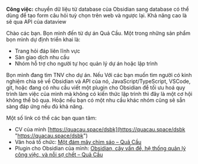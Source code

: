 

**Công việc:** chuyển dữ liệu từ database của Obsidian sang database có thể dùng để tạo form câu hỏi tuỳ chọn trên web và ngược lại. Khả năng cao là sẽ qua API của dataview 

Chào các bạn. Bọn mình đến từ dự án Quả Cầu. Một trong những sản phẩm bọn mình dự định triển khai là:
- Trang hỏi đáp liên lĩnh vực
- Sàn giao dịch nhu cầu
- Nhóm hỗ trợ cho người tự học quản lý dự án hoặc lập trình

Bọn mình đang tìm TNV cho dự án. Nếu Với các bạn muốn tìm người có kinh nghiệm chia sẻ về Obsidian và API của nó, JavaScript/TypeScript, VSCode, git, hoặc đang có nhu cầu viết một plugin cho Obsidian để tối ưu hoá quy trình làm việc của mình mà không có kiến thức lập trình thì đây là một cơ hội không thể bỏ qua. Hoặc nếu bạn có một nhu cầu khác nhóm cũng sẽ sẵn sàng đáp ứng nếu đủ khả năng. 

Một số link có thể các bạn quan tâm:
- CV của mình [https://quacau.space/dsbk](https://quacau.space/dsbk "https://quacau.space/dsbk") 
- Văn hoá tổ chức: [Một đám mây chim sáo – Quả Cầu](https://quacau.space/ddni)
- Plugin cho Obsidian của mình: [Obsidian, cây vấn đề, hệ thống quản lý công việc, và nỗi sợ chết – Quả Cầu](https://quacau.space/dgkp)